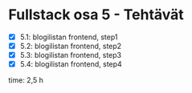 # Fullstack osa 5 - Tehtävät

- [x] 5.1: blogilistan frontend, step1
- [x] 5.2: blogilistan frontend, step2
- [x] 5.3: blogilistan frontend, step3
- [x] 5.4: blogilistan frontend, step4

time: 2,5 h